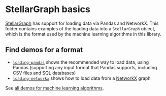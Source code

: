 # StellarGraph basics

[StellarGraph](https://github.com/stellargraph/stellargraph) has support for loading data via Pandas and NetworkX. This folder contains examples of the loading data into a `StellarGraph` object, which is the format used by the machine learning algorithms in this library.

## Find demos for a format

- [`loading-pandas`](loading-pandas.ipynb) shows the recommended way to load data, using Pandas (supporting any input format that Pandas supports, including CSV files and SQL databases)
- [`loading-networkx`](loading-networkx.ipynb) shows how to load data from a [NetworkX](https://networkx.github.io) graph

See [all demos for machine learning algorithms](../README.md).
